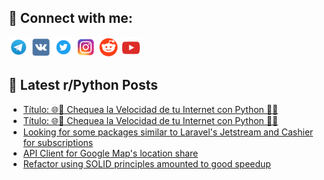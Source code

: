 ## 🔎 Connect with me:
[<img src="https://github.com/bullbesh/bullbesh/blob/main/images/Telegram.png" width="32" height="32" />](https://t.me/bullbesh)
[<img src="https://github.com/bullbesh/bullbesh/blob/main/images/VK.png" width="32" height="32" />](https://vk.com/bullbesh)
[<img src="https://github.com/bullbesh/bullbesh/blob/main/images/Twitter.png" width="32" height="32" />](https://twitter.com/bullbesh1)
[<img src="https://github.com/bullbesh/bullbesh/blob/main/images/Instagram.png" width="32" height="32" />](https://www.instagram.com/bullbesh)
[<img src="https://github.com/bullbesh/bullbesh/blob/main/images/Reddit.png" width="32" height="32" />](https://www.reddit.com/user/bullbesh)
[<img src="https://github.com/bullbesh/bullbesh/blob/main/images/YouTube.png" width="32" height="32" />](https://www.youtube.com/channel/UCtfjRs6uzgq5mfm8S06WTcg)

## 📕 Latest r/Python Posts
<!-- BLOG-POST-LIST:START -->
- [Título: 🌐📶 Chequea la Velocidad de tu Internet con Python 🐍🚀](https://www.reddit.com/r/Python/comments/18s2ilp/título_chequea_la_velocidad_de_tu_internet_con/)
- [Título: 🌐📶 Chequea la Velocidad de tu Internet con Python 🐍🚀](https://www.reddit.com/r/Python/comments/18s2ilq/título_chequea_la_velocidad_de_tu_internet_con/)
- [Looking for some packages similar to Laravel&#39;s Jetstream and Cashier for subscriptions](https://www.reddit.com/r/Python/comments/18s0d46/looking_for_some_packages_similar_to_laravels/)
- [API Client for Google Map&#39;s location share](https://www.reddit.com/r/Python/comments/18rw38p/api_client_for_google_maps_location_share/)
- [Refactor using SOLID principles amounted to good speedup](https://www.reddit.com/r/Python/comments/18rqeev/refactor_using_solid_principles_amounted_to_good/)
<!-- BLOG-POST-LIST:END -->
